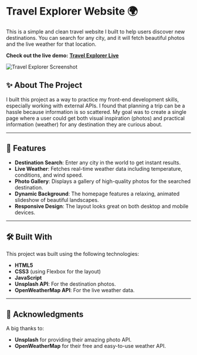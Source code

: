 # Travel Explorer Website 🌍

This is a simple and clean travel website I built to help users discover new destinations. You can search for any city, and it will fetch beautiful photos and the live weather for that location.

**Check out the live demo:** **[Travel Explorer Live](https://dppandeydevesh.github.io/Travel-Explorer-Website/)**

![Travel Explorer Screenshot](preview.jpg)

## ✨ About The Project

I built this project as a way to practice my front-end development skills, especially working with external APIs. I found that planning a trip can be a hassle because information is so scattered. My goal was to create a single page where a user could get both visual inspiration (photos) and practical information (weather) for any destination they are curious about.

---

## 🚀 Features

* **Destination Search**: Enter any city in the world to get instant results.
* **Live Weather**: Fetches real-time weather data including temperature, conditions, and wind speed.
* **Photo Gallery**: Displays a gallery of high-quality photos for the searched destination.
* **Dynamic Background**: The homepage features a relaxing, animated slideshow of beautiful landscapes.
* **Responsive Design**: The layout looks great on both desktop and mobile devices.

---

## 🛠️ Built With

This project was built using the following technologies:

* **HTML5**
* **CSS3** (using Flexbox for the layout)
* **JavaScript**
* **Unsplash API**: For the destination photos.
* **OpenWeatherMap API**: For the live weather data.

---

## 🙏 Acknowledgments

A big thanks to:
* **Unsplash** for providing their amazing photo API.
* **OpenWeatherMap** for their free and easy-to-use weather API.
